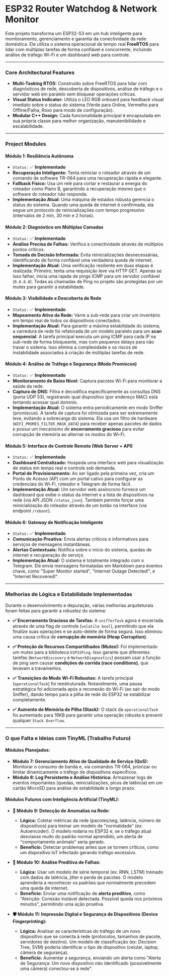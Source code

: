 # ESP32 Router Watchdog & Network Monitor

Este projeto transforma um ESP32-S3 em um hub inteligente para monitoramento, gerenciamento e garantia da conectividade da rede doméstica. Ele utiliza o sistema operacional de tempo real **FreeRTOS** para lidar com múltiplas tarefas de forma confiável e concorrente, incluindo análise de tráfego Wi-Fi e um dashboard web para controle.

---

### Core Architectural Features

* **Multi-Tasking RTOS:** Construído sobre FreeRTOS para lidar com diagnósticos de rede, descoberta de dispositivos, análise de tráfego e o servidor web em paralelo sem bloquear operações críticas.
* **Visual Status Indicator:** Utiliza o LED RGB onboard para feedback visual imediato sobre o status do sistema (Verde para Online, Vermelho para Offline/Falha, Roxo para modo de configuração).
* **Modular C++ Design:** Cada funcionalidade principal é encapsulada em sua própria classe para melhor organização, manutenibilidade e escalabilidade.

---

### Project Modules

#### Módulo 1: Resiliência Autônoma
* `Status:` ✅ **Implementado**
* **Recuperação Inteligente:** Tenta reiniciar o roteador através de um comando de software TR-064 para uma recuperação rápida e elegante.
* **Fallback Físico:** Usa um relé para cortar e restaurar a energia do roteador como Plano B, garantindo a recuperação mesmo que o software do roteador não responda.
* **Implementação Atual:** Uma máquina de estados robusta gerencia o status do sistema. Quando uma queda de internet é confirmada, ela segue um protocolo de reinicializações com tempo progressivo (intervalos de 2 min, 30 min e 2 horas).

#### Módulo 2: Diagnóstico em Múltiplas Camadas
* `Status:` ✅ **Implementado**
* **Análise Precisa de Falhas:** Verifica a conectividade através de múltiplos pontos críticos.
* **Tomada de Decisão Informada:** Evita reinicializações desnecessárias, identificando de forma confiável uma verdadeira queda de internet.
* **Implementação Atual:** Uma verificação resiliente em duas etapas é realizada. Primeiro, tenta uma requisição leve via HTTP GET. Apenas se isso falhar, inicia uma rajada de pings ICMP para um servidor confiável (`8.8.8.8`). Todas as chamadas de Ping no projeto são protegidas por um mutex para garantir a estabilidade.

#### Módulo 3: Visibilidade e Descoberta de Rede
* `Status:` ✅ **Implementado**
* **Mapeamento Ativo da Rede:** Varre a sub-rede para criar um inventário em tempo real de todos os dispositivos conectados.
* **Implementação Atual:** Para garantir a máxima estabilidade do sistema, a varredura de rede foi refatorada de um modelo paralelo para um **scan sequencial**. A tarefa principal executa um ping ICMP para cada IP na sub-rede de forma bloqueante, mas com pequenos delays para não travar o sistema. Isso elimina a complexidade e os riscos de instabilidade associados à criação de múltiplas tarefas de rede.

#### Módulo 4: Análise de Tráfego e Segurança (Modo Promíscuo)
* `Status:` ✅ **Implementado**
* **Monitoramento de Baixo Nível:** Captura pacotes Wi-Fi para monitorar a saúde da rede.
* **Captura de DNS:** Filtra e decodifica especificamente as consultas DNS (porta UDP 53), registrando qual dispositivo (por endereço MAC) está tentando acessar qual domínio.
* **Implementação Atual:** O sistema entra periodicamente em modo Sniffer (promíscuo). A tarefa de captura foi otimizada para ser extremamente leve, evitando a sobrecarga do sistema. Ela usa um filtro de hardware (`WIFI_PROMIS_FILTER_MASK_DATA`) para receber apenas pacotes de dados e possui um mecanismo de **encerramento gracioso** para evitar corrupção de memória ao alternar os modos do Wi-Fi.

#### Módulo 5: Interface de Controle Remoto (Web Server + API)
* `Status:` ✅ **Implementado**
* **Dashboard Centralizado:** Hospeda uma interface web para visualização de status em tempo real e controle sob demanda.
* **Portal de Provisionamento:** Ao ser ligado pela primeira vez, cria um Ponto de Acesso (AP) com um portal cativo para configurar as credenciais do Wi-Fi, roteador e Telegram de forma fácil.
* **Implementação Atual:** Um servidor web assíncrono fornece um dashboard que exibe o status da internet e a lista de dispositivos na rede (via API JSON `/status_json`). Também permite forçar uma reinicialização do roteador através de um botão na interface (via endpoint `/reboot`).

#### Módulo 6: Gateway de Notificação Inteligente
* `Status:` ✅ **Implementado**
* **Comunicação Proativa:** Envia alertas críticos e informativos para serviços de mensagens instantâneas.
* **Alertas Contextuais:** Notifica sobre o início do sistema, quedas de internet e recuperação do serviço.
* **Implementação Atual:** O sistema é totalmente integrado com o Telegram. Ele envia mensagens formatadas em Markdown para eventos chave, como "Super Monitor started", "Internet Outage Detected!", e "Internet Recovered!".

---

### Melhorias de Lógica e Estabilidade Implementadas

Durante o desenvolvimento e depuração, várias melhorias arquiteturais foram feitas para garantir a robustez do sistema:

* **✅ Encerramento Gracioso de Tarefas:** A `snifferTask` agora é encerrada através de uma flag de controle (`volatile bool`), permitindo que ela finalize suas operações e se auto-delete de forma segura. Isso eliminou uma causa crítica de **corrupção de memória (Heap Corruption)**.

* **✅ Proteção de Recursos Compartilhados (Mutex):** Foi implementado um mutex para a biblioteca `ESP32Ping`. Isso garante que diferentes tarefas (`NetworkDiscovery` e `NetworkDiagnostics`) possam usar a função de ping sem causar **condições de corrida (race conditions)**, que levavam a travamentos.

* **✅ Transições de Modo Wi-Fi Robustas:** A tarefa principal (`operationalTask`) foi reestruturada. Notavelmente, uma pausa estratégica foi adicionada após a reconexão do Wi-Fi (ao sair do modo Sniffer), dando tempo para a pilha de rede do ESP32 se estabilizar completamente.

* **✅ Aumento de Memória de Pilha (Stack):** O stack da `operationalTask` foi aumentado para 16KB para garantir uma operação robusta e prevenir qualquer `Stack Overflow`.

---

### O que Falta e Ideias com TinyML (Trabalho Futuro)

#### Módulos Planejados:
* **Módulo 7: Gerenciamento Ativo de Qualidade de Serviço (QoS):** Monitorar o consumo de banda e, via comandos TR-064, priorizar ou limitar dinamicamente o tráfego de dispositivos específicos.
* **Módulo 8: Log Persistente e Análise Histórica:** Armazenar logs de eventos importantes (quedas, reinicializações, picos de latência) em um cartão MicroSD para análise de estabilidade a longo prazo.

#### Módulos Futuros com Inteligência Artificial (TinyML):
* **🤖 Módulo 9: Detecção de Anomalias na Rede:**
    * **Lógica:** Coletar métricas da rede (pacotes/seg, latência, número de dispositivos) para treinar um modelo de "normalidade" (ex: Autoencoder). O modelo rodaria no ESP32 e, se o tráfego atual desviasse muito do padrão normal aprendido, um alerta de "comportamento anômalo" seria gerado.
    * **Benefício:** Detectar problemas antes que se tornem críticos, como um dispositivo IoT infectado gerando tráfego excessivo.

* **🔮 Módulo 10: Análise Preditiva de Falhas:**
    * **Lógica:** Usar um modelo de série temporal (ex: RNN, LSTM) treinado com dados de latência, jitter e perda de pacotes. O modelo aprenderia a reconhecer os padrões que normalmente precedem uma queda de internet.
    * **Benefício:** Enviar uma notificação de **alerta preditivo**, como "Atenção: Conexão instável detectada. Possível queda nos próximos minutos", permitindo uma ação proativa.

* **🛡️ Módulo 11: Impressão Digital e Segurança de Dispositivos (Device Fingerprinting):**
    * **Lógica:** Analisar as características do tráfego de um novo dispositivo que se conecta à rede (protocolos, tamanhos de pacote, servidores de destino). Um modelo de classificação (ex: Decision Tree, SVM) poderia identificar o tipo de dispositivo (celular, laptop, câmera de segurança).
    * **Benefício:** Aumentar a segurança, enviando um alerta como "Alerta de Segurança: Um novo dispositivo não identificado (possivelmente uma câmera) conectou-se à rede".